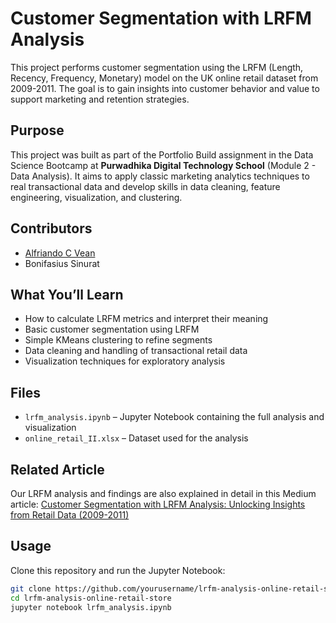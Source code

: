 # Customer Segmentation with LRFM Analysis

This project performs customer segmentation using the LRFM (Length, Recency, Frequency, Monetary) model on the UK online retail dataset from 2009-2011. The goal is to gain insights into customer behavior and value to support marketing and retention strategies.

## Purpose

This project was built as part of the Portfolio Build assignment in the Data Science Bootcamp at **Purwadhika Digital Technology School** (Module 2 - Data Analysis). It aims to apply classic marketing analytics techniques to real transactional data and develop skills in data cleaning, feature engineering, visualization, and clustering.

## Contributors

- [Alfriando C Vean](https://github.com/alfcvean)
- Bonifasius Sinurat

## What You’ll Learn

- How to calculate LRFM metrics and interpret their meaning
- Basic customer segmentation using LRFM
- Simple KMeans clustering to refine segments
- Data cleaning and handling of transactional retail data
- Visualization techniques for exploratory analysis

## Files

- `lrfm_analysis.ipynb` – Jupyter Notebook containing the full analysis and visualization
- `online_retail_II.xlsx` – Dataset used for the analysis

## Related Article

Our LRFM analysis and findings are also explained in detail in this Medium article:
[Customer Segmentation with LRFM Analysis: Unlocking Insights from Retail Data (2009-2011)](https://medium.com/@alfriandocv/customer-segmentation-with-lrfm-analysis-unlocking-insights-from-retail-data-2009-2011-b3e1eb9e261f)

## Usage

Clone this repository and run the Jupyter Notebook:

```bash
git clone https://github.com/yourusername/lrfm-analysis-online-retail-store.git
cd lrfm-analysis-online-retail-store
jupyter notebook lrfm_analysis.ipynb
```
